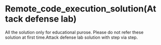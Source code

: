 # Remote_code_execution_solution(Attack defense lab)

All the solution only for educational purose. Please do not refer these solution at first time.Attack defense lab solution with step via step.

